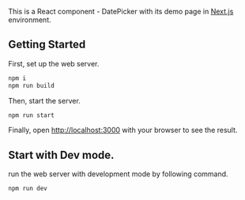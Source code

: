 This is a React component - DatePicker with its demo page in [Next.js](https://nextjs.org/) environment.

## Getting Started

First, set up the web server.
```bash
npm i
npm run build
```

Then, start the server.
```bash
npm run start
```

Finally, open [http://localhost:3000](http://localhost:3000) with your browser to see the result.

## Start with Dev mode.
run the web server with development mode by following command.
```bash
npm run dev
```
